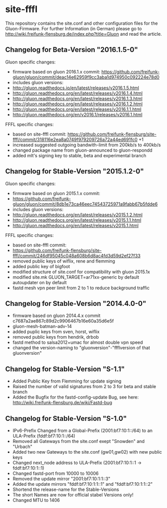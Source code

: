 site-fffl
=========

This repository contains the site.conf and other configuration files for the Gluon-Firmware. For further Information (in German) please go to http://wiki.freifunk-flensburg.de/index.php?title=Gluon and read the article.

Changelog for Beta-Version "2016.1.5-0"
-----------------------------------------
Gluon specific changes:
* firmware based on gluon 2016.1.x commit:
https://github.com/freifunk-gluon/gluon/commit/deac14e62959f9cc3aba1d974950c092224e78d0
* includes gluon versions:
* http://gluon.readthedocs.io/en/latest/releases/v2016.1.5.html
* http://gluon.readthedocs.org/en/latest/releases/v2016.1.4.html
* http://gluon.readthedocs.org/en/latest/releases/v2016.1.3.html
* http://gluon.readthedocs.org/en/latest/releases/v2016.1.2.html
* http://gluon.readthedocs.org/en/latest/releases/v2016.1.1.html
* http://gluon.readthedocs.org/en/v2016.1/releases/v2016.1.html

FFFL specific changes:
* based on site-fffl commit:
https://github.com/freifunk-flensburg/site-fffl/commit/318116e2ea8a0749f979209726a72a44ed691fc0 +1 
* increased suggested outgoing bandwith-limit from 200kb/s to 400kb/s
* changed package name from gluon-announced to gluon-respondd
* added mlt's signing key to stable, beta and experimental branch 


Changelog for Stable-Version "2015.1.2-0"
-----------------------------------------
Gluon specific changes:
* firmware based on gluon 2015.1.x commit:
* https://github.com/freifunk-gluon/gluon/commit/8db1e73ca46eec74543725971a9fabb67b5fdde6
* includes gluon versions:
* http://gluon.readthedocs.org/en/latest/releases/v2015.1.2.html
* http://gluon.readthedocs.org/en/latest/releases/v2015.1.1.html
* http://gluon.readthedocs.org/en/latest/releases/v2015.1.html

FFFL specific changes:
* based on site-fffl commit:
* https://github.com/freifunk-flensburg/site-fffl/commit/246df95045c048a608b6d8ac4fd3d59d2ef27f33
* removed public keys of wiflix, rene and flemming
* added public key of bigfoot
* modified structure of site.conf for compatibility with gluon 2015.1x
* modified site.mk GLUON_TARGET=ar71xx-generic  by default autoupdater on by default
* fastd mesh vpn peer limit from 2 to 1 to reduce background traffic

Changelog for Stable-Version "2014.4.0-0"
-----------------------------------------
* firmware based on gluon 2014.4.x commit c7687a2ae867c89d2c9906467b16e60a35d6e5f
* gluon-mesh-batman-adv-14
* added puplic keys from sven, horst, wiflix
* removed public keys from hendrik, drbob
* fastd method to salsa2012+umac for almost double vpn speed
* changed the version-naming to "gluonversion"-"ffflversion of that gluonversion"

Changelog for Stable-Version "S-1.1"
------------------------------------
* Added Public Key from Flemming for update signing
* Raised the number of valid signatures from 2 to 3 for beta and stable branch
* Added the Bugfix for the fastd-config-update Bug, see here: http://wiki.freifunk-flensburg.de/wiki/Fastd-bug

Changelog for Stable-Version "S-1.0"
------------------------------------
* IPv6-Prefix Changed from a Global-Prefix (2001:bf7:10:1::/64) to an ULA-Prefix (fddf:bf7:10:1::/64)
* Removed all Gateways from the site.conf exept "Snowden" and "Urbach"
* Added two new Gateways to the site.conf (gw01,gw02) with new public keys
* Changed next_node address to ULA-Prefix (2001:bf7:10:1::1 -> fddf:bf7:10:1::1)
* Changed fastd-port from 10000 to 10006
* Removed the update mirror "2001:bf7:10:1:1::3"
* Added the update mirrors "fddf:bf7:10:1:1::1" and "fddf:bf7:10:1:1::2"
* Shortend the release-name for the Stable-Versions
* The short Names are now for official stabel Versions only!
* Changed MTU to 1406
